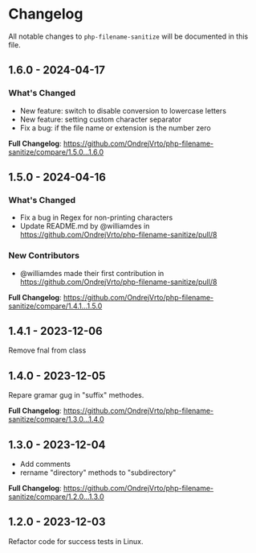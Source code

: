 # Changelog

All notable changes to `php-filename-sanitize` will be documented in this file.

## 1.6.0 - 2024-04-17

### What's Changed

* New feature:  switch to disable conversion to lowercase letters
* New feature:  setting custom character separator
* Fix a bug: if the file name or extension is the number zero

**Full Changelog**: https://github.com/OndrejVrto/php-filename-sanitize/compare/1.5.0...1.6.0

## 1.5.0 - 2024-04-16

### What's Changed

* Fix a bug in Regex for non-printing characters
* Update README.md by @williamdes in https://github.com/OndrejVrto/php-filename-sanitize/pull/8

### New Contributors

* @williamdes made their first contribution in https://github.com/OndrejVrto/php-filename-sanitize/pull/8

**Full Changelog**: https://github.com/OndrejVrto/php-filename-sanitize/compare/1.4.1...1.5.0

## 1.4.1 - 2023-12-06

Remove fnal from class

## 1.4.0 - 2023-12-05

Repare gramar gug in "suffix" methodes.

**Full Changelog**: https://github.com/OndrejVrto/php-filename-sanitize/compare/1.3.0...1.4.0

## 1.3.0 - 2023-12-04

- Add comments
- rername "directory" methods to "subdirectory"

**Full Changelog**: https://github.com/OndrejVrto/php-filename-sanitize/compare/1.2.0...1.3.0

## 1.2.0 - 2023-12-03

Refactor code for success tests in Linux.
